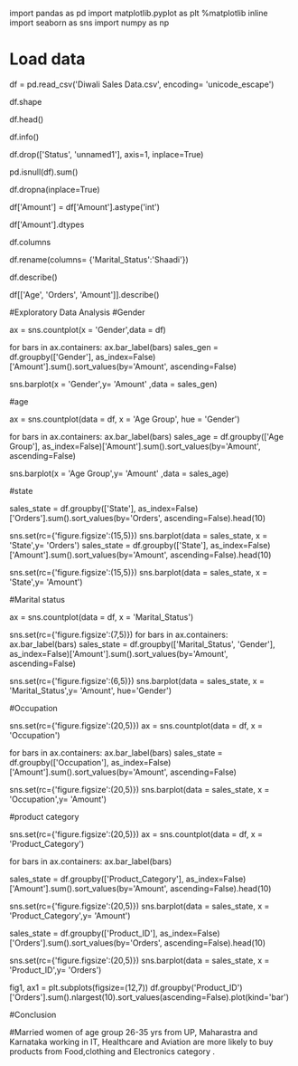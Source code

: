 import pandas as pd
import matplotlib.pyplot as plt
%matplotlib inline
import seaborn as sns
import numpy as np

# Load data
df = pd.read_csv('Diwali Sales Data.csv', encoding= 'unicode_escape')




df.shape


df.head()


df.info()


df.drop(['Status', 'unnamed1'], axis=1, inplace=True)

pd.isnull(df).sum()

df.dropna(inplace=True)


df['Amount'] = df['Amount'].astype('int')

df['Amount'].dtypes

df.columns

df.rename(columns= {'Marital_Status':'Shaadi'})

df.describe()

df[['Age', 'Orders', 'Amount']].describe()

#Exploratory Data Analysis
#Gender

ax = sns.countplot(x = 'Gender',data = df)

for bars in ax.containers:
    ax.bar_label(bars)
    sales_gen = df.groupby(['Gender'], as_index=False)['Amount'].sum().sort_values(by='Amount', ascending=False)

sns.barplot(x = 'Gender',y= 'Amount' ,data = sales_gen)

#age

ax = sns.countplot(data = df, x = 'Age Group', hue = 'Gender')

for bars in ax.containers:
    ax.bar_label(bars)
    sales_age = df.groupby(['Age Group'], as_index=False)['Amount'].sum().sort_values(by='Amount', ascending=False)

sns.barplot(x = 'Age Group',y= 'Amount' ,data = sales_age)

#state

sales_state = df.groupby(['State'], as_index=False)['Orders'].sum().sort_values(by='Orders', ascending=False).head(10)

sns.set(rc={'figure.figsize':(15,5)})
sns.barplot(data = sales_state, x = 'State',y= 'Orders')
sales_state = df.groupby(['State'], as_index=False)['Amount'].sum().sort_values(by='Amount', ascending=False).head(10)

sns.set(rc={'figure.figsize':(15,5)})
sns.barplot(data = sales_state, x = 'State',y= 'Amount')

#Marital status

ax = sns.countplot(data = df, x = 'Marital_Status')

sns.set(rc={'figure.figsize':(7,5)})
for bars in ax.containers:
    ax.bar_label(bars)
    sales_state = df.groupby(['Marital_Status', 'Gender'], as_index=False)['Amount'].sum().sort_values(by='Amount', ascending=False)

sns.set(rc={'figure.figsize':(6,5)})
sns.barplot(data = sales_state, x = 'Marital_Status',y= 'Amount', hue='Gender')

#Occupation

sns.set(rc={'figure.figsize':(20,5)})
ax = sns.countplot(data = df, x = 'Occupation')

for bars in ax.containers:
    ax.bar_label(bars)
    sales_state = df.groupby(['Occupation'], as_index=False)['Amount'].sum().sort_values(by='Amount', ascending=False)

sns.set(rc={'figure.figsize':(20,5)})
sns.barplot(data = sales_state, x = 'Occupation',y= 'Amount')

#product category

sns.set(rc={'figure.figsize':(20,5)})
ax = sns.countplot(data = df, x = 'Product_Category')

for bars in ax.containers:
    ax.bar_label(bars)

sales_state = df.groupby(['Product_Category'], as_index=False)['Amount'].sum().sort_values(by='Amount', ascending=False).head(10)

sns.set(rc={'figure.figsize':(20,5)})
sns.barplot(data = sales_state, x = 'Product_Category',y= 'Amount')

sales_state = df.groupby(['Product_ID'], as_index=False)['Orders'].sum().sort_values(by='Orders', ascending=False).head(10)

sns.set(rc={'figure.figsize':(20,5)})
sns.barplot(data = sales_state, x = 'Product_ID',y= 'Orders')

fig1, ax1 = plt.subplots(figsize=(12,7))
df.groupby('Product_ID')['Orders'].sum().nlargest(10).sort_values(ascending=False).plot(kind='bar')

#Conclusion

#Married women of age group 26-35 yrs from UP, Maharastra and Karnataka working in IT, Healthcare and Aviation are more likely to buy products from Food,clothing and Electronics category .


